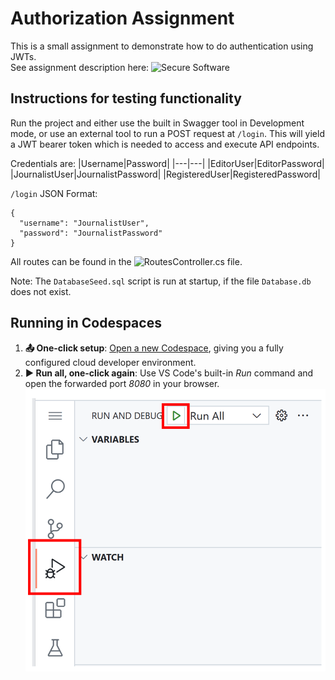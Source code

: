 # Authorization Assignment
This is a small assignment to demonstrate how to do authentication using JWTs.  
See assignment description here: ![Secure Software](https://rpede.github.io/SecureSoftwareDevelopment/assignments/authorization)

## Instructions for testing functionality
Run the project and either use the built in Swagger tool in Development mode, or use an external tool to run a POST request at `/login`.
This will yield a JWT bearer token which is needed to access and execute API endpoints.

Credentials are:
|Username|Password|
|---|---|
|EditorUser|EditorPassword|
|JournalistUser|JournalistPassword|
|RegisteredUser|RegisteredPassword|

`/login` JSON Format:
```
{
  "username": "JournalistUser",
  "password": "JournalistPassword"
}
```

All routes can be found in the ![RoutesController.cs](SampleApp/BackEnd/RoutesController.cs) file.

Note: The `DatabaseSeed.sql` script is run at startup, if the file `Database.db` does not exist.

## Running in Codespaces

1. **📤 One-click setup**: [Open a new Codespace](https://codespaces.new/eldahl/AuthorizationAssignment), giving you a fully configured cloud developer environment.
2. **▶️ Run all, one-click again**: Use VS Code's built-in *Run* command and open the forwarded port *8080* in your browser. 
![](images/RunAll.png)
